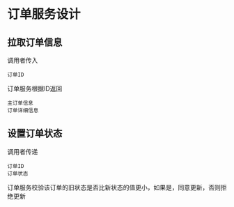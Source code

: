 # 订单服务设计

## 拉取订单信息

调用者传入

```
订单ID
```

订单服务根据ID返回

```
主订单信息
订单详细信息
```

## 设置订单状态

调用者传递

```
订单ID
订单状态
```

订单服务校验该订单的旧状态是否比新状态的值更小，如果是，同意更新，否则拒绝更新